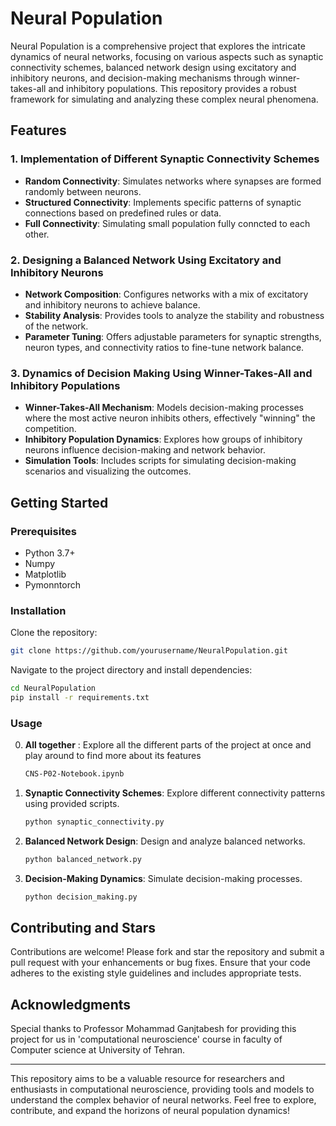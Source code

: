 # Neural Population

Neural Population is a comprehensive project that explores the intricate dynamics of neural networks, focusing on various aspects such as synaptic connectivity schemes, balanced network design using excitatory and inhibitory neurons, and decision-making mechanisms through winner-takes-all and inhibitory populations. This repository provides a robust framework for simulating and analyzing these complex neural phenomena.

## Features

### 1. Implementation of Different Synaptic Connectivity Schemes
- **Random Connectivity**: Simulates networks where synapses are formed randomly between neurons.
- **Structured Connectivity**: Implements specific patterns of synaptic connections based on predefined rules or data.
- **Full Connectivity**: Simulating small population fully conncted to each other.

### 2. Designing a Balanced Network Using Excitatory and Inhibitory Neurons
- **Network Composition**: Configures networks with a mix of excitatory and inhibitory neurons to achieve balance.
- **Stability Analysis**: Provides tools to analyze the stability and robustness of the network.
- **Parameter Tuning**: Offers adjustable parameters for synaptic strengths, neuron types, and connectivity ratios to fine-tune network balance.

### 3. Dynamics of Decision Making Using Winner-Takes-All and Inhibitory Populations
- **Winner-Takes-All Mechanism**: Models decision-making processes where the most active neuron inhibits others, effectively "winning" the competition.
- **Inhibitory Population Dynamics**: Explores how groups of inhibitory neurons influence decision-making and network behavior.
- **Simulation Tools**: Includes scripts for simulating decision-making scenarios and visualizing the outcomes.

## Getting Started

### Prerequisites
- Python 3.7+
- Numpy
- Matplotlib
- Pymonntorch

### Installation
Clone the repository:
```bash
git clone https://github.com/yourusername/NeuralPopulation.git
```
Navigate to the project directory and install dependencies:
```bash
cd NeuralPopulation
pip install -r requirements.txt
```

### Usage
0. **All together** : Explore all the different parts of the project at once and play around to find more about its features
   ```bash
   CNS-P02-Notebook.ipynb
   ```

2. **Synaptic Connectivity Schemes**: Explore different connectivity patterns using provided scripts.
   ```bash
   python synaptic_connectivity.py
   ```

3. **Balanced Network Design**: Design and analyze balanced networks.
   ```bash
   python balanced_network.py
   ```

4. **Decision-Making Dynamics**: Simulate decision-making processes.
   ```bash
   python decision_making.py
   ```

## Contributing and Stars
Contributions are welcome! Please fork and star the repository and submit a pull request with your enhancements or bug fixes. Ensure that your code adheres to the existing style guidelines and includes appropriate tests.

## Acknowledgments
Special thanks to Professor Mohammad Ganjtabesh for providing this project for us in 'computational neuroscience' course in faculty of Computer science at University of Tehran.

---

This repository aims to be a valuable resource for researchers and enthusiasts in computational neuroscience, providing tools and models to understand the complex behavior of neural networks. Feel free to explore, contribute, and expand the horizons of neural population dynamics!
